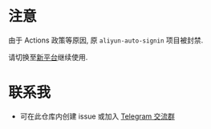 # 注意

由于 Actions 政策等原因, 原 `aliyun-auto-signin` 项目被封禁.

请切换至[新平台](https://aliyundrive.pro)继续使用.

# 联系我

- 可在此仓库内创建 issue 或加入 [Telegram 交流群](https://t.me/aliyun_auto_signin)
